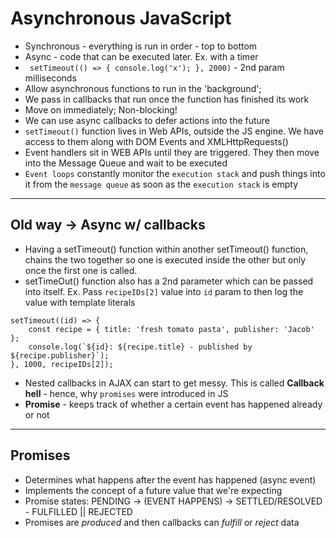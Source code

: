 # Asynchronous JavaScript

* Synchronous - everything is run in order - top to bottom
* Async - code that can be executed later. Ex. with a timer
* ` setTimeout(() =>
{
    console.log('x');
}, 2000)` - 2nd param milliseconds
* Allow asynchronous functions to run in the 'background';
* We pass in callbacks that run once the function has finished its work
* Move on immediately; Non-blocking!
* We can use async callbacks to defer actions into the future
* `setTimeout()` function lives in Web APIs, outside the JS engine. We have access to them along with DOM Events and XMLHttpRequests()
* Event handlers sit in WEB APIs until they are triggered. They then move into the Message Queue and wait to be executed
* `Event loops` constantly monitor the `execution stack` and push things into it from the `message queue` as soon as the `execution stack` is empty

-----

## Old way &rarr; Async w/ callbacks

* Having a setTimeout() function within another setTimeout() function, chains the two together so one is executed inside the other but only once the first one is called.
* setTimeOut() function also has a 2nd parameter which can be passed into itself. Ex. Pass `recipeIDs[2]` value into `id` param to then log the value with template literals
```
setTimeout((id) => {
    const recipe = { title: 'fresh tomato pasta', publisher: 'Jacob' };
    console.log(`${id}: ${recipe.title} - published by ${recipe.publisher}`);
}, 1000, recipeIDs[2]);
```
* Nested callbacks in AJAX can start to get messy. This is called **Callback hell** - hence, why `promises` were introduced in JS
* **Promise** - keeps track of whether a certain event has happened already or not

-----
## Promises

* Determines what happens after the event has happened (async event)
* Implements the concept of a future value that we're expecting
* Promise states: PENDING &rarr; (EVENT HAPPENS) &rarr; SETTLED/RESOLVED - FULFILLED || REJECTED
* Promises are *produced* and then callbacks can *fulfill* or *reject* data